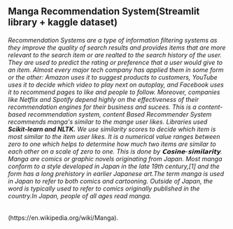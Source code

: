<h2> Manga Recommendation System(Streamlit library + kaggle dataset) </h2>

<h6><i>Recommendation Systems are a type of information filtering systems as they improve the quality of search results and provides items that are more relevant to the search item or are realted to the search history of the user.
They are used to predict the rating or preference that a user would give to an item. Almost every major tech company has applied them in some form or the other: Amazon uses it to suggest products to customers, YouTube uses it to decide which video to play next on autoplay, and Facebook uses it to recommend pages to like and people to follow. Moreover, companies like Netflix and Spotify depend highly on the effectiveness of their recommendation engines for their business and sucees.
This is a content-based recommendation system, content Based Recommender System recommends manga's similar to the mange user likes.
  Libraries used <b>Scikit-learn and NLTK.</b> 
We use similarity scores to decide which item is most similar to the item user likes. It is a numerical value ranges between zero to one which helps to determine how much two items are similar to each other on a scale of zero to one.
This is done by 𝗖𝗼𝘀𝗶𝗻𝗲-𝘀𝗶𝗺𝗶𝗹𝗮𝗿𝗶𝘁𝘆.
Manga are comics or graphic novels originating from Japan. Most manga conform to a style developed in Japan in the late 19th century,[1] and the form has a long prehistory in earlier Japanese art.The term manga is used in Japan to refer to both comics and cartooning. Outside of Japan, the word is typically used to refer to comics originally published in the country.In Japan, people of all ages read manga.</i></h6> (https://en.wikipedia.org/wiki/Manga).

